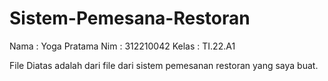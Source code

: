 # Sistem-Pemesana-Restoran
Nama     : Yoga Pratama
Nim      : 312210042 
Kelas    : TI.22.A1

File Diatas adalah dari file dari sistem pemesanan restoran yang saya buat.
